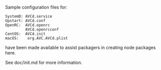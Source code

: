 Sample configuration files for:
```
SystemD: AVCd.service
Upstart: AVCd.conf
OpenRC:  AVCd.openrc
         AVCd.openrcconf
CentOS:  AVCd.init
macOS:    org.AVC.AVCd.plist
```
have been made available to assist packagers in creating node packages here.

See doc/init.md for more information.

